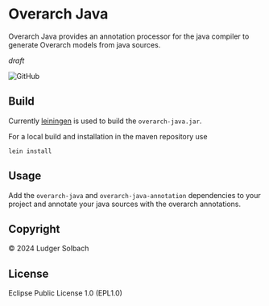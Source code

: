 # Overarch Java
Overarch Java provides an annotation processor for the java compiler to generate Overarch models from java sources.

*draft*

![GitHub](https://img.shields.io/github/license/soulspace-org/overarch-java)

## Build
Currently [leiningen](https://leiningen.org) is used to build the `overarch-java.jar`.

For a local build and installation in the maven repository use
```
lein install
```

## Usage
Add the `overarch-java` and `overarch-java-annotation` dependencies to your project
and annotate your java sources with the overarch annotations.

## Copyright
©  2024 Ludger Solbach

## License
Eclipse Public License 1.0 (EPL1.0)
